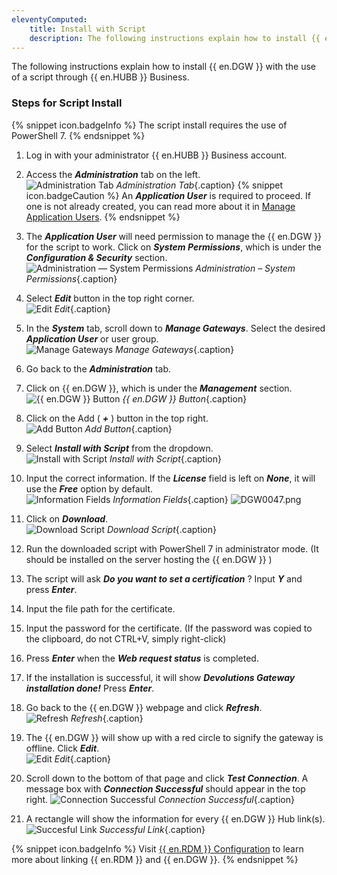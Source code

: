 ```yaml
---
eleventyComputed:
    title: Install with Script
    description: The following instructions explain how to install {{ en.DGW }} with the use of a script through {{ en.HUBB }} Business.
---
```

The following instructions explain how to install {{ en.DGW }} with the use of a script through {{ en.HUBB }} Business.

### Steps for Script Install

{% snippet icon.badgeInfo %} 
The script install requires the use of PowerShell 7.
{% endsnippet %}
 
1. Log in with your administrator {{ en.HUBB }} Business account. 
1. Access the ***Administration*** tab on the left.  
![Administration Tab](/img/en/hub/DGW0020.png)
*Administration Tab*{.caption}
{% snippet icon.badgeCaution %} 
An ***Application User*** is required to proceed. If one is not already created, you can read more about it in [Manage Application Users](/hub/web-interface/hub-overview/administration/management/application-users/manage-application-users/). 
{% endsnippet %}
 
3. The ***Application User*** will need permission to manage the {{ en.DGW }} for the script to work. Click on ***System Permissions***, which is under the ***Configuration & Security*** section.  
![Administration — System Permissions](/img/en/hub/DGW0043.png)
*Administration – System Permissions*{.caption} 
1. Select ***Edit*** button in the top right corner.  
![Edit](/img/en/hub/DGW0044.png)
*Edit*{.caption} 
1. In the ***System*** tab, scroll down to ***Manage Gateways***. Select the desired ***Application User*** or user group.  
![Manage Gateways](/img/en/hub/DGW0045.png)
*Manage Gateways*{.caption} 
1. Go back to the ***Administration*** tab. 
1. Click on {{ en.DGW }}, which is under the ***Management*** section.  
![{{ en.DGW }} Button](/img/en/hub/DGW0021.png)
*{{ en.DGW }} Button*{.caption} 
1. Click on the Add ( ***+*** ) button in the top right.  
![Add Button](/img/en/hub/DGW0022.png)
*Add Button*{.caption} 
1. Select ***Install with Script*** from the dropdown.  
![Install with Script](/img/en/hub/DGW0042.png)
*Install with Script*{.caption} 
1. Input the correct information. If the ***License*** field is left on ***None***, it will use the ***Free*** option by default.  
![Information Fields](/img/en/hub/DGW0046.png)
*Information Fields*{.caption} 
![DGW0047.png](/img/en/hub/DGW0047.png) 
1. Click on ***Download***.  
![Download Script](/img/en/hub/DGW0048.png)
*Download Script*{.caption} 
1. Run the downloaded script with PowerShell 7 in administrator mode. (It should be installed on the server hosting the {{ en.DGW }} ) 
1. The script will ask ***Do you want to set a certification*** ? Input ***Y*** and press ***Enter***. 
1. Input the file path for the certificate. 
1. Input the password for the certificate. (If the password was copied to the clipboard, do not CTRL+V, simply right-click) 
1. Press ***Enter*** when the ***Web request status*** is completed. 
1. If the installation is successful, it will show ***Devolutions Gateway installation done!*** Press ***Enter***. 
1. Go back to the {{ en.DGW }} webpage and click ***Refresh***.  
![Refresh](/img/en/hub/DGW0049.png)
*Refresh*{.caption} 
1. The {{ en.DGW }} will show up with a red circle to signify the gateway is offline. Click ***Edit***.  
![Edit](/img/en/hub/DGW0050.png)
*Edit*{.caption} 
1. Scroll down to the bottom of that page and click ***Test Connection***. A message box with ***Connection Successful*** should appear in the top right. 
![Connection Successful](/img/en/hub/DGW0051.png)
*Connection Successful*{.caption} 
1. A rectangle will show the information for every {{ en.DGW }} Hub link(s).  
![Succesful Link](/img/en/hub/DGW0040.png)
*Successful Link*{.caption} 

{% snippet icon.badgeInfo %} 
Visit [{{ en.RDM }} Configuration](/hub/dgw/rdm-configuration/) to learn more about linking {{ en.RDM }} and {{ en.DGW }}. 
{% endsnippet %}
